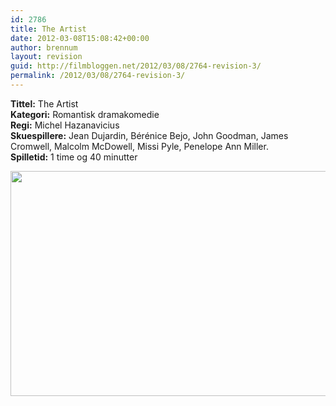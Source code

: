 ```yaml
---
id: 2786
title: The Artist
date: 2012-03-08T15:08:42+00:00
author: brennum
layout: revision
guid: http://filmbloggen.net/2012/03/08/2764-revision-3/
permalink: /2012/03/08/2764-revision-3/
---
```

**Tittel:** The Artist  
**Kategori:** Romantisk dramakomedie  
**Regi:** Michel Hazanavicius  
**Skuespillere:** Jean Dujardin, Bérénice Bejo, John Goodman, James Cromwell, Malcolm McDowell, Missi Pyle, Penelope Ann Miller.  
**Spilletid:** 1 time og 40 minutter

<a href="http://filmbloggen.net/?attachment_id=2784" rel="attachment wp-att-2784"><img class="alignnone size-large wp-image-2784" src="http://filmbloggen.net/wp-content/uploads//2012/03/the_artist_3-620x360.jpg" alt="" width="620" height="360" /></a>